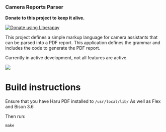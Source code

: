 ### Camera Reports Parser

__Donate to this project to keep it alive.__

<noscript><a href="https://liberapay.com/hdcdigi/donate"><img alt="Donate using Liberapay" src="https://liberapay.com/assets/widgets/donate.svg"></a></noscript>

This project defines a simple markup language for camera assistants that can be parsed into a PDF report. This application defines the grammar and includes the code to generate the PDF report.

Currently in active development, not all features are active.

![](https://i.imgur.com/d6TANDK.png)

# Build instructions

Ensure that you have Haru PDF installed to `/usr/local/lib/`
As well as Flex and Bison 3.6

Then run:

```
make
```
